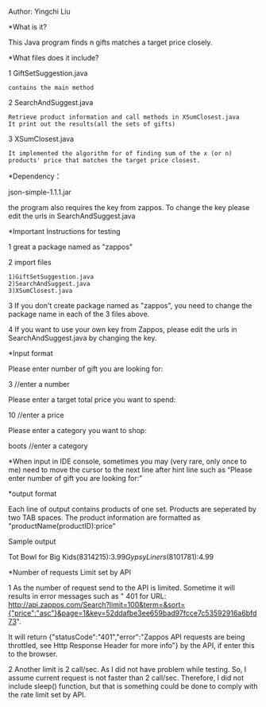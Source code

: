 ﻿Author: Yingchi Liu

*What is it?

This Java program finds n gifts matches a target price closely.

*What files does it include?

1 GiftSetSuggestion.java
	
	contains the main method
	
2 SearchAndSuggest.java
	
	Retrieve product information and call methods in XSumClosest.java
	It print out the results(all the sets of gifts)
	
3 XSumClosest.java
	
	It implemented the algorithm for of finding sum of the x (or n) 
	products' price that matches the target price closest.
	
*Dependency：


json-simple-1.1.1.jar


the program also requires the key from zappos. To change the key please edit the urls in SearchAndSuggest.java


*Important Instructions for testing

1 great a package named as "zappos"

2 import files 

	1)GiftSetSuggestion.java
	2)SearchAndSuggest.java
	3)XSumClosest.java
	
3 If you don't create package named as "zappos", you need to change the package name in each of the 3 files above.

4 If you want to use your own key from Zappos, please edit the urls in SearchAndSuggest.java by changing the key.


*Input format


Please enter number of gift you are looking for:

3 //enter a number

Please enter a target total price you want to spend: 

10 //enter a price

Please enter a category you want to shop: 

boots //enter a category


*When input in IDE console, sometimes you may (very rare, only once to me) need to move the cursor to the next line after hint line 
such as “Please enter number of gift you are looking for:”


*output format

 
Each line of output contains products of one set. Products are seperated by two TAB spaces. 
The product information are formatted as "productName(productID):price"


Sample output


Tot Bowl  for Big Kids(8314215):$3.99		Gypsy Liners(8101781):$4.99


*Number of requests Limit set by API


1 As the number of request send to the API is limited. Sometime it will results in error messages such as "
401 for URL: http://api.zappos.com/Search?limit=100&term=&sort={"price":"asc"}&page=1&key=52ddafbe3ee659bad97fcce7c53592916a6bfd73". 


It will return {"statusCode":"401","error":"Zappos API requests are being throttled, see Http Response Header for more info"} by the API, if enter this to the browser.


2 Another limit is 2 call/sec. As I did not have problem while testing. 
So, I assume current request is not faster than 2 call/sec. 
Therefore, I did not include sleep() function,
but that is something could be done to comply with the rate limit set by API.